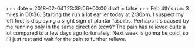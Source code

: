 +++
date = 2018-02-04T23:39:06+00:00
draft = false
+++
Feb 4th's run: 3 miles in 00:36. Starting the run a lot earlier today at 2:30pm. I suspect my left foot is displaying a slight sign of plantar fasciitis. Perhaps it's caused by me running only in the same direction (ccw)? The pain has relieved quite a lot compared to a few days ago fortunately.  Next week is gonna be cold, so I'll just rest and wait for the pain to further relieve.